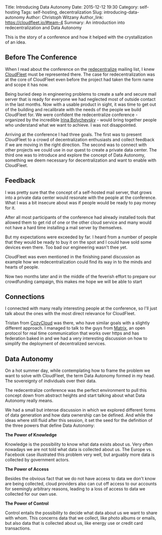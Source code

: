Title: Introducing Data Autonomy
Date: 2015-12-12 19:30
Category: self-hosting
Tags: self-hosting, decentralization
Slug: introducing-data-autonomy
Author: Christoph Witzany
Author_link: https://cloudfleet.io/#team-4
Summary: An introduction into redecentralization and Data Autonomy


This is the story of a conference and how it helped with the crystallization of
an idea.

##  Before The Conference

When I read about the conference on the [redecentralize](http://redecentralize.org/)
mailing list, I knew [CloudFleet](https://cloudfleet.io) must be represented
there. The case for redecentralization was at the core of CloudFleet even before
the project had taken the form name and scope it has now.

Being buried deep in engineering problems to create a safe and secure mail
server that is ready for everyone we had neglected most of outside contact in
the last months. Now with a usable product in sight, it was time to get out of
the building and recalibrate with the needs of the people we build CloudFleet
for. We were confident the redecentralize conference - organized by the
incredible [Irina Bolychevsky](http://shevski.com/) - would bring together
people who understand what we want to achieve. I was not disappointed.

Arriving at the conference I had three goals. The first was to present
CloudFleet to a crowd of decentralization enthusiasts and collect feedback if we
are moving in the right direction. The second was to connect with other projects
we could use in our quest to create a private data center. The third one was to
introduce and explore the concept of Data Autonomy, something we deem necessary
for decentralization and want to enable with CloudFleet.

## Feedback

I was pretty sure that the concept of a self-hosted mail server, that grows into
a private data center would resonate with the people at the conference. What I
was a bit insecure about was if people would be ready to pay money for it.

After all most participants of the conference had already installed tools that
allowed them to get rid of one or the other cloud service and many would not
have a hard time installing a mail server by themselves.

But my expectations were exceeded by far. I heard from a number of people that
they would be ready to buy it on the spot and I could have sold some devices
even there. Too bad our engineering wasn't thee yet.

CloudFleet was even mentioned in the finishing panel discussion as example how
we redecentralization could find its way in to the minds and hearts of people.

Now two months later and in the middle of the feverish effort to prepare our
crowdfunding campaign, this makes me hope we will be able to start

## Connections

I connected with many really interesting people at the conference, so I'll just
talk about the ones with the most direct relevance for CloudFleet.

Tristan from [CozyCloud](https://cozy.io/en/) was there, who have similar goals
with a slightly different approach. I managed to talk to the guys from
[Matrix](matrix.org), an open protocol for real time communication that works
over https and has federation baked in and we had a very interesting discussion
on how to simplify the deployment of decentralized services.


## Data Autonomy

On a hot summer day, while contemplating how to frame the problem we want to
solve with CloudFleet, the term Data Autonomy formed in my head. The sovereignty
of individuals over their data.

The redecentralize conference was the perfect environment to pull this concept
down from abstract heights and start talking about what Data Autonomy really
means.

We had a small but intense discussion in which we explored different forms of
data generation and how data ownership can be defined. And while the ideas where
still fluid after this session, it set the seed for the definition of the three
powers that define Data Autonomy:

**The Power of Knowledge**

Knowledge is the possibility to know what data exists about us. Very often
nowadays we are not told what data is collected about us. The Europe vs.
Facebook case illustrated this problem very well, but arguably more data is
collected by government actors.

**The Power of Access**

Besides the obvious fact that we do not have access to data we don't know are
being collected, cloud providers also can cut off access to our accounts for
seemingly arbitrary reasons, leading to a loss of access to data we collected
for our own use.

**The Power of Control**

Control entails the possibility to decide what data about us we want to share
with whom. This concerns data that we collect, like photo albums or emails, but
also data that is collected about us, like energy use or credit card
transactions.
